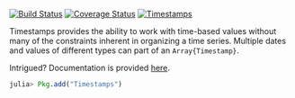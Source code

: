 [![Build Status](https://travis-ci.org/JuliaQuant/Timestamps.jl.png)](https://travis-ci.org/JuliaQuant/Timestamps.jl)
[![Coverage Status](https://coveralls.io/repos/JuliaQuant/Timestamps.jl/badge.png?branch=master)](https://coveralls.io/r/JuliaQuant/Timestamps.jl?branch=master)
[![Timestamps](http://pkg.julialang.org/badges/Timestamps_release.svg)](http://pkg.julialang.org/?pkg=Timestamps&ver=release)

Timestamps provides the ability to work with time-based values without many of the constraints inherent in organizing a time series. Multiple dates
and values of different types can part of an `Array{Timestamp}`.

Intrigued? Documentation is provided [here](http://timestampsjl.readthedocs.org/en/latest/). 

````julia
julia> Pkg.add("Timestamps")
````

